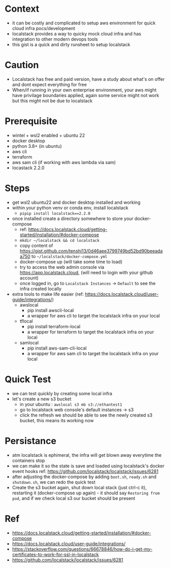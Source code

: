 # Context
- it can be costly and complicated to setup aws environment for quick cloud infra pocs/development
- localstack provides a way to quicky mock cloud infra and has integration to other modern devops tools
- this gist is a quick and dirty runsheet to setup localstack

# Caution
- Localstack has free and paid version, have a study about what's on offer and dont expect everything for free
- When/if running in your own enterprise environment, your aws might have privilage boundaries applied, again some service might not work but this might not be due to localstack 

# Prerequisite
- wintel + wsl2 enabled + ubuntu 22
- docker desktop
- python 3.8+ (in ubuntu)
- aws cli
- terraform
- aws sam cli (if working with aws lambda via sam)
- locastack 2.2.0

# Steps
- get wsl2 ubuntu22 and docker desktop installed and working
- within your python venv or conda env, install localstack
  - `pipip install localstack==2.2.0`
- once installed create a directory somewhere to store your docker-compose
  - ref: https://docs.localstack.cloud/getting-started/installation/#docker-compose
  - `mkdir ~/localstack && cd localstack`
  - copy content of https://gist.github.com/tenshi13/0d46aee3799749bd52bd90beeadaa750 to `~/localstack/docker-compose.yml`
  - docker-compose up (will take some time to load)
  - try to access the web admin console via https://app.localstack.cloud, (will need to login with your github account)
  - once logged in, go to `Localstack Instances` -> `Default` to see the infra created locally
- extra tools to make life easier (ref: https://docs.localstack.cloud/user-guide/integrations/)
  - awslocal
    - pip install awscli-local
    - a wrapper for aws cli to target the localstack infra on your local
  - tflocal
    - pip install terraform-local
    - a wrapper for terraform to target the localstack infra on your local
  - samlocal
    - pip install aws-sam-cli-local
    - a wrapper for aws sam cli to target the localstack infra on your local
  
# Quick Test
- we can test quickly by creating some local infra
- let's create a new s3 bucket
  - in your ubuntu : `awslocal s3 mb s3://ethantest1`
  - go to localstack web console's default instances -> s3
  - click the refresh we should be able to see the newly created s3 bucket, this means its working now

# Persistance
- atm localstack is ephimeral, the infra will get blown away everytime the containers stop
- we can make it so the state is save and loaded using localstack's docker event hooks
  ref: https://github.com/localstack/localstack/issues/6281
- after adjusting the docker-compose by adding `boot.sh`, `ready.sh` and `shutdown.sh`, we can redo the quick test
- Create the s3 bucket again, shut down local stack (just ctrl-c it), restarting it (docker-compose up again) - it should say `Restoring from pod`, and if we check local s3 our bucket should be present

# Ref
- https://docs.localstack.cloud/getting-started/installation/#docker-compose
- https://docs.localstack.cloud/user-guide/integrations/
- https://stackoverflow.com/questions/66678846/how-do-i-get-my-certificates-to-work-for-ssl-in-localstack
- https://github.com/localstack/localstack/issues/6281